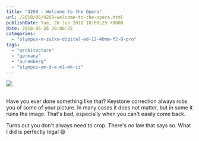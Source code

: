 ```yaml
---
title: "4268 - Welcome to the Opera"
url: /2018/06/4268-welcome-to-the-opera.html
publishDate: Tue, 26 Jun 2018 18:00:25 +0000
date: 2018-06-26 20:00:25
categories: 
  - "olympus-m-zuiko-digital-ed-12-40mm-f2-8-pro"
tags: 
  - "architecture"
  - "germany"
  - "nuremberg"
  - "olympus-om-d-e-m1-mk-ii"
---
```

<div class="container">
<div class="center"><a target="_blank" href="https://d25zfm9zpd7gm5.cloudfront.net/1200x1200/2017/20170620_155747_lr_plain.jpg"><img class="webfeedsFeaturedVisual" src="https://d25zfm9zpd7gm5.cloudfront.net/0600x0600/2017/20170620_155747_lr_plain.jpg" /></a></div>
</div>
<br />

Have you ever done something like that? Keystone correction always robs you of some of your picture. In many cases it does not matter, but in some it ruins the image. That's bad, especially when you can't easily come back.

Turns out you don't always need to crop. There's no law that says so. What I did is perfectly legal 😄
